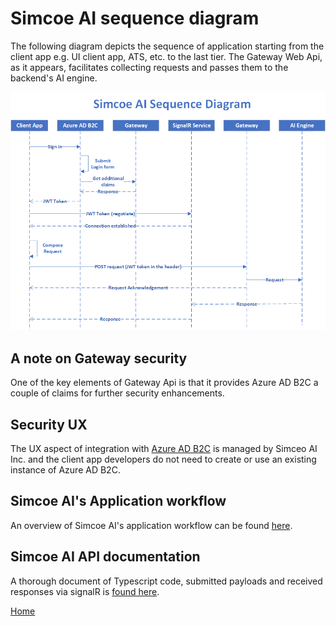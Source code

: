 # Simcoe AI sequence diagram

The following diagram depicts the sequence of application starting from the client app e.g. UI client app, ATS, etc. to the last tier. The Gateway Web Api, as it appears, facilitates collecting requests and passes them to the backend's AI engine.

![simcoe ai sequence diagram](assets/sequence.png)

## A note on Gateway security

One of the key elements of Gateway Api is that it provides Azure AD B2C a couple of claims for further security enhancements.

## Security UX

The UX aspect of integration with [Azure AD B2C](https://azure.microsoft.com/en-us/services/active-directory/external-identities/b2c/) is managed by Simceo AI Inc. and the client app developers do not need to create or use an existing instance of Azure AD B2C.

## Simcoe AI's Application workflow

An overview of Simcoe AI's application workflow can be found [here](app-workflow-overview.md).

## Simcoe AI API documentation

A thorough document of Typescript code, submitted payloads and received responses via signalR is [found here](Requests.md). 

[Home](README.md) 
